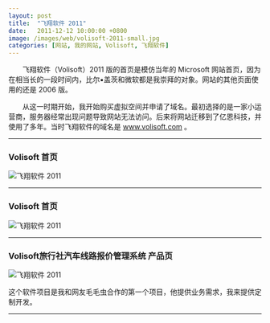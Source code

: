 ```yaml
---
layout: post
title:  "飞翔软件 2011"
date:   2011-12-12 10:00:00 +0800
image: /images/web/volisoft-2011-small.jpg
categories: [网站, 我的网站, Volisoft, 飞翔软件]
---
```


　　飞翔软件（Volisoft）2011 版的首页是模仿当年的 Microsoft 网站首页，因为在相当长的一段时间内，比尔▪盖茨和微软都是我崇拜的对象。网站的其他页面使用的还是 2006 版。

　　从这一时期开始，我开始购买虚拟空间并申请了域名。最初选择的是一家小运营商，服务器经常出现问题导致网站无法访问。后来将网站迁移到了亿恩科技，并使用了多年。当时飞翔软件的域名是 www.volisoft.com 。

------

<h3>Volisoft 首页</h3>

![飞翔软件 2011]({{site.baseurl}}/images/web/飞翔软件2011-Volisoft-首页.png)

------

<h3>Volisoft 首页</h3>

![飞翔软件 2011]({{site.baseurl}}/images/web/飞翔软件2011-Volisoft-首页2.png)

------

<h3>Volisoft旅行社汽车线路报价管理系统 产品页</h3>

![飞翔软件 2011]({{site.baseurl}}/images/web/飞翔软件2011-旅行社汽车线路报价管理系统.png)

这个软件项目是我和网友毛毛虫合作的第一个项目，他提供业务需求，我来提供定制开发。

------